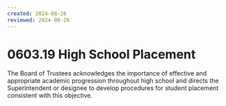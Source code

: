```yaml
---
created: 2024-08-26
reviewed: 2024-08-26
---
```


# 0603.19 High School Placement

The Board of Trustees acknowledges the importance of effective and appropriate academic progression throughout high school and directs the Superintendent or designee to develop procedures for student placement consistent with this objective.
